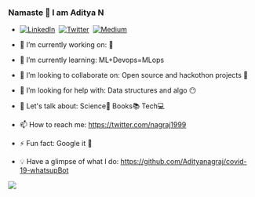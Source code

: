 ### Namaste 🙏 I am Aditya N


<!--**Adityanagraj/Adityanagraj** is a ✨ _special_ ✨ repository because its `README.md` (this file) appears on your GitHub profile.-->

- [![LinkedIn](https://img.shields.io/badge/-LinkedIn-black.svg?style=flat-square&logo=linkedin&colorB=525)](https://www.linkedin.com/in/aditya-n-02a0a8192/)&nbsp;
[![Twitter](https://img.shields.io/twitter/url/https/twitter.com/cloudposse.svg?style=social&label=Twitter)](https://twitter.com/nagraj1999)&nbsp;
[![Medium](https://img.shields.io/badge/-Medium-black.svg?style=flat-square&logo=Medium&colorB=000)](https://aditya-nagraj1999.medium.com/)


 
- 🔭 I’m currently working on: 🐍
- 🌱 I’m currently learning: ML+Devops=MLops
- 👯 I’m looking to collaborate on: Open source and hackothon projects 🤝
- 🤔 I’m looking for help with: Data structures and algo 😶
- 💬 Let's talk about: Science🔭 Books📚 Tech💻
- 📫 How to reach me: https://twitter.com/nagraj1999
- ⚡ Fun fact: Google it 👀
- 💡 Have a glimpse of what I do: https://github.com/Adityanagraj/covid-19-whatsupBot 

<img src='https://github-readme-stats.vercel.app/api?username=adityanagraj&&show_icons=true&title_color=000000&icon_color=bb2acf&text_color=000000&bg_color=F8E9FA'>
